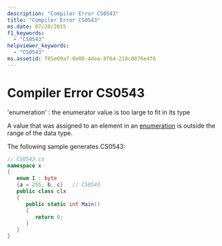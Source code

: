 ```yaml
---
description: "Compiler Error CS0543"
title: "Compiler Error CS0543"
ms.date: 07/20/2015
f1_keywords: 
  - "CS0543"
helpviewer_keywords: 
  - "CS0543"
ms.assetid: f85e09a7-0e08-4dea-8f64-218c0876e4f6
---
```

# Compiler Error CS0543
'enumeration' : the enumerator value is too large to fit in its type  
  
 A value that was assigned to an element in an [enumeration](../language-reference/builtin-types/enum.md) is outside the range of the data type.  
  
 The following sample generates CS0543:  
  
```csharp  
// CS0543.cs  
namespace x  
{  
   enum I : byte  
   {a = 255, b, c}   // CS0543  
   public class clx  
   {  
      public static int Main()  
      {  
         return 0;  
      }  
   }  
}  
```
